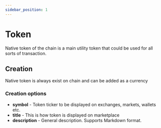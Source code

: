 ```yaml
---
sidebar_position: 1
---
```


# Token

Native token of the chain is a main utility token that could be used for all sorts of transaction. 

## Creation

Native token is always exist on chain and can be added as a currency

### Creation options

- **symbol** - Token ticker to be displayed on exchanges, markets, wallets etc.
- **title** - This is how token is displayed on marketplace
- **description** - General description. Supports Markdown format.
